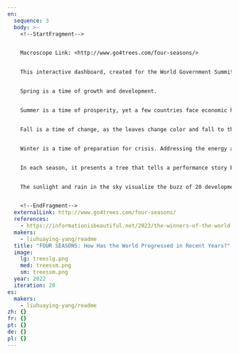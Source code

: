 ```yaml
---
en:
  sequence: 3
  body: >-
    <!--StartFragment-->


    Macroscope Link: <http://www.go4trees.com/four-seasons/>


    This interactive dashboard, created for the World Government Summit, aims to visualize the world's development indicators. The visualization presents different seasons, emphasizing various aspects. 


    Spring is a time of growth and development. 


    Summer is a time of prosperity, yet a few countries face economic hardship. Economic prosperity can also be seen as a sign of success and abundance. However, only some have equal access to these resources, and inequalities can arise when some people have more access to wealth, opportunities, and resources than others. 


    Fall is a time of change, as the leaves change color and fall to the ground. It is also a sign of the bounty for fruits.


    Winter is a time of preparation for crisis. Addressing the energy and climate crisis may require a collective effort to prepare for the challenges ahead. Snow here is a symbol of the challenges and difficulties that we face as a society. 


    In each season, it presents a tree that tells a performance story by visualizing the performance metrics of each sub-region and country. The tree roots present the global performances over the past ten years. The past provides the foundation for the present and future, just like the roots of a tree. 


    The sunlight and rain in the sky visualize the buzz of 20 development and 18 innovation frontiers from seven categories. Just as the future holds the potential for growth and development, development and innovation are like the sunlight and rain that provide energy and water for a tree to grow and flourish.


    <!--EndFragment-->
  externalLink: http://www.go4trees.com/four-seasons/
  references:
    - https://informationisbeautiful.net/2023/the-winners-of-the-world-dataviz-prize-2023/
  makers:
    - liuhuaying-yang/readme
  title: "FOUR SEASONS: How Has the World Progressed in Recent Years?"
  image:
    lg: treeslg.png
    med: treessm.png
    sm: treessm.png
  year: 2022
  iteration: 20
es:
  makers:
    - liuhuaying-yang/readme
zh: {}
fr: {}
pt: {}
de: {}
pl: {}
---
```

